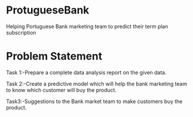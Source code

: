 # ProtugueseBank
Helping Portuguese Bank marketing team to predict their term plan subscription

# Problem Statement
Task 1:-Prepare a complete data analysis report on the given data.

Task 2:-Create a predictive model which will help the bank marketing team to know which customer will buy the product.

Task3:-Suggestions to the Bank market team to make customers buy the product.
